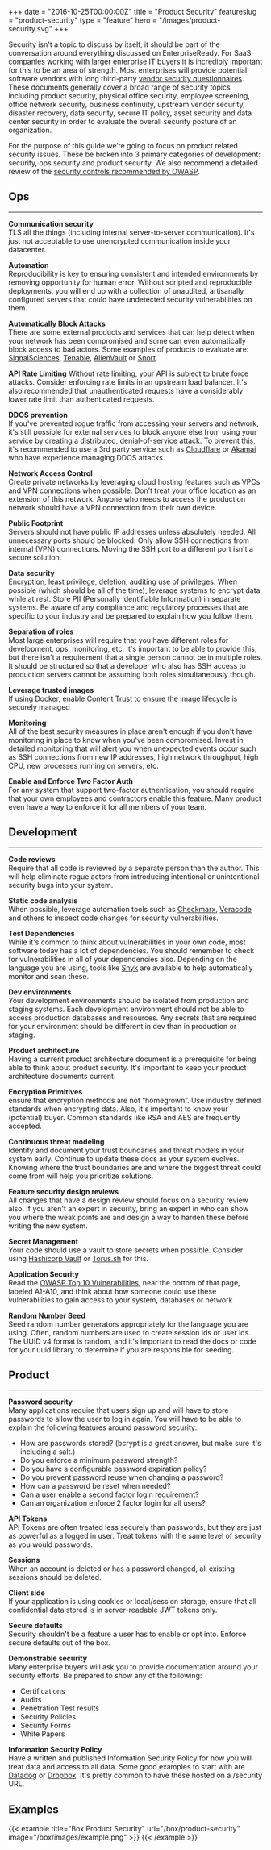 +++
date = "2016-10-25T00:00:00Z"
title = "Product Security"
featureslug = "product-security"
type = "feature"
hero = "/images/product-security.svg"
+++

Security isn't a topic to discuss by itself, it should be part of the conversation around everything discussed on EnterpriseReady. For SaaS companies working with larger enterprise IT buyers it is incredibly important for this to be an area of strength. Most enterprises will provide potential software vendors with long third-party [vendor security questionnaires](https://www.vendorsecurityalliance.org/questions). These documents generally cover a broad range of security topics including product security, physical office security, employee screening, office network security, business continuity, upstream vendor security, disaster recovery, data security, secure IT policy, asset security and data center security in order to evaluate the overall security posture of an organization.

For the purpose of this guide we’re going to focus on product related security issues. These be broken into 3 primary categories of development: security, ops security and product security. We also recommend a detailed review of the [security controls recommended by OWASP](https://www.owasp.org/index.php/Category:Control).

## Ops
----  
**Communication security**  
TLS all the things (including internal server-to-server communication). It's just not acceptable to use unencrypted communication inside your datacenter.

**Automation**  
Reproducibility is key to ensuring consistent and intended environments by removing opportunity for human error. Without scripted and reproducible deployments, you will end up with a collection of unaudited, artisanally configured servers that could have undetected security vulnerabilities on them.

**Automatically Block Attacks**  
There are some external products and services that can help detect when your network has been compromised and some can even automatically block access to bad actors. Some examples of products to evaluate are: [SignalSciences](https://www.signalsciences.com), [Tenable](https://www.tenable.com), [AlienVault](https://www.alienvault.com) or [Snort](https://www.snort.org).

**API Rate Limiting**
Without rate limiting, your API is subject to brute force attacks. Consider enforcing rate limits in an upstream load balancer. It's also recommended that unauthenticated requests have a considerably lower rate limit than authenticated requests.

**DDOS prevention**  
If you've prevented rogue traffic from accessing your servers and network, it's still possible for external services to block anyone else from using your service by creating a distributed, denial-of-service attack. To prevent this, it's recommended to use a 3rd party service such as [Cloudflare](https://www.cloudflare.com) or [Akamai](https://www.akamai.com) who have experience managing DDOS attacks.

**Network Access Control**  
Create private networks by leveraging cloud hosting features such as VPCs and VPN connections when possible. Don't treat your office location as an extension of this network. Anyone who needs to access the production network should have a VPN connection from their own device.

**Public Footprint**  
Servers should not have public IP addresses unless absolutely needed. All unnecessary ports should be blocked. Only allow SSH connections from internal (VPN) connections. Moving the SSH port to a different port isn't a secure solution.

**Data security**  
Encryption, least privilege, deletion, auditing use of privileges. When possible (which should be all of the time), leverage systems to encrypt data while at rest. Store PII (Personally Identifiable Information) in separate systems. Be aware of any compliance and regulatory processes that are specific to your industry and be prepared to explain how you follow them.

**Separation of roles**  
Most large enterprises will require that you have different roles for development, ops, monitoring, etc. It's important to be able to provide this, but there isn't a requirement that a single person cannot be in multiple roles. It should be structured so that a developer who also has SSH access to production servers cannot be assuming both roles simultaneously though.

**Leverage trusted images**  
If using Docker, enable Content Trust to ensure the image lifecycle is securely managed

**Monitoring**  
All of the best security measures in place aren't enough if you don't have monitoring in place to know when you've been compromised. Invest in detailed monitoring that will alert you when unexpected events occur such as SSH connections from new IP addresses, high network throughput, high CPU, new processes running on servers, etc.

**Enable and Enforce Two Factor Auth**  
For any system that support two-factor authentication, you should require that your own employees and contractors enable this feature. Many product even have a way to enforce it for all members of your team.  

## Development
----  
**Code reviews**  
Require that all code is reviewed by a separate person than the author. This will help eliminate rogue actors from introducing intentional or unintentional security bugs into your system.

**Static code analysis**  
When possible, leverage automation tools such as [Checkmarx](https://www.checkmarx.com), [Veracode](https://www.veracode.com/) and others to inspect code changes for security vulnerabilities.

**Test Dependencies**  
While it's common to think about vulnerabilities in your own code, most software today has a lot of dependencies. You should remember to check for vulnerabilities in all of your dependencies also. Depending on the language you are using, tools like [Snyk](https://www.snyk.io) are available to help automatically monitor and scan these.

**Dev environments**  
Your development environments should be isolated from production and staging systems. Each development environment should not be able to access production databases and resources. Any secrets that are required for your environment should be different in dev than in production or staging.

**Product architecture**  
Having a current product architecture document is a prerequisite for being able to think about product security. It's important to keep your product architecture documents current.

**Encryption Primitives**  
ensure that encryption methods are not “homegrown”. Use industry defined standards when encrypting data. Also, it's important to know your (potential) buyer. Common standards like RSA and AES are frequently accepted.

**Continuous threat modeling**  
Identify and document your trust boundaries and threat models in your system early. Continue to update these docs as your system evolves. Knowing where the trust boundaries are and where the biggest threat could come from will help you prioritize solutions.

**Feature security design reviews**  
All changes that have a design review should focus on a security review also. If you aren't an expert in security, bring an expert in who can show you where the weak points are and design a way to harden these before writing the new system.

**Secret Management**  
Your code should use a vault to store secrets when possible. Consider using [Hashicorp Vault](https://www.vaultproject.io/) or [Torus.sh](https://www.torus.sh/) for this.

**Application Security**  
Read the [OWASP Top 10 Vulnerabilities](https://www.veracode.com/directory/owasp-top-10), near the bottom of that page, labeled A1-A10, and think about how someone could use these vulnerabilities to gain access to your system, databases or network  

**Random Number Seed**  
Seed random number generators appropriately for the language you are using. Often, random numbers are used to create session ids or user ids. The UUID v4 format is random, and it's important to read the docs or code for your uuid library to determine if you are responsible for seeding.

## Product
----  
**Password security**  
Many applications require that users sign up and will have to store passwords to allow the user to log in again. You will have to be able to explain the following features around password security:  
- How are passwords stored? (bcrypt is a great answer, but make sure it's including a salt.)  
- Do you enforce a minimum password strength?  
- Do you have a configurable password expiration policy?  
- Do you prevent password reuse when changing a password?  
- How can a password be reset when needed?  
- Can a user enable a second factor login requirement?  
- Can an organization enforce 2 factor login for all users?  

**API Tokens**  
API Tokens are often treated less securely than passwords, but they are just as powerful as a logged in user. Treat tokens with the same level of security as you would passwords.

**Sessions**  
When an account is deleted or has a password changed, all existing sessions should be deleted.

**Client side**  
If your application is using cookies or local/session storage, ensure that all confidential data stored is in server-readable JWT tokens only.

**Secure defaults**  
Security shouldn't be a feature a user has to enable or opt into. Enforce secure defaults out of the box.

**Demonstrable security**  
Many enterprise buyers will ask you to provide documentation around your security efforts. Be prepared to show any of the following:
- Certifications
- Audits
- Penetration Test results
- Security Policies
- Security Forms
- White Papers

**Information Security Policy**  
Have a written and published Information Security Policy for how you will treat data and access to all data. Some good examples to start with are [Datadog](https://www.datadoghq.com/security/) or [Dropbox](https://www.dropbox.com/security). It's pretty common to have these hosted on a /security URL.

## Examples  
{{< example title="Box Product Security" url="/box/product-security" image="/box/images/example.png" >}}
{{< /example >}}
